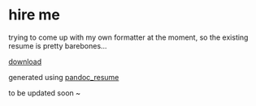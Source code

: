# hire me

trying to come up with my own formatter at the moment, so the existing resume is pretty barebones...

[download](https://github.com/daosyn/resume/raw/master/resume.pdf)

generated using [pandoc_resume](https://mszep.github.io/pandoc_resume/)

to be updated soon ~